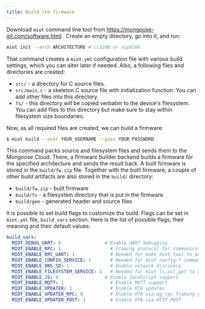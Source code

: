 ```yaml
---
title: Build the firmware
---
```


Download `miot` command line tool from https://mongoose-iot.com/software.html .
Create an empty directory, go into it, and run:

```bash
miot init --arch ARCHITECTURE # cc3200 or esp8266
```

That command creates a `miot.yml` configuration file with various
build settings, which you can alter later if needed. Also, a following
files and directories are created:

  - `src/`  - a directory for C source files.
  - `src/main.c` - a skeleton C source file with initialization function. You
    can add other files into this directory.
  - `fs/` - this directory will be copied verbatim to the device's
    filesystem. You can add files to this directory but make sure to stay
    within filesystem size boundaries.

Now, as all required files are created, we can build a firmware:

```sh
$ miot build --user YOUR_USERNAME --pass YOUR_PASSWORD
```

This command packs source and filesystem files and sends them to the
Mongoose Cloud. There, a firmware builder backend builds
a firmware for the specified architecture and sends the result back.
A built firmware is stored in
the `build/fw.zip` file. Together with the built firmware, a couple of
other build artifacts are also stored in the `build/` directory:

- `build/fw.zip` - built firmware
- `build/fs` - a filesystem directory that is put in the firmware
- `build/gen` - generated header and source files

It is possible to set build flags to customize the build. Flags can be set
in `miot.yml` file, `build_vars` section. Here is the list of possible
flags, their meaning and their default values:

```yml
build_vars:
  MIOT_DEBUG_UART: 0                # Enable UART debugging
  MIOT_ENABLE_RPC: 1                  # Framing protocol for communication.
  MIOT_ENABLE_RPC_UART: 1             # Needed for make miot tool to work.
  MIOT_ENABLE_CONFIG_SERVICE: 1       # Needed for miot config-* commands to work
  MIOT_ENABLE_DNS_SD: 1               # Enable network discovery
  MIOT_ENABLE_FILESYSTEM_SERVICE: 1   # Needed for miot ls,put,get to work
  MIOT_ENABLE_JS: 0                 # Enable JavaScript support
  MIOT_ENABLE_MQTT: 1                 # Enable MQTT support
  MIOT_ENABLE_UPDATER: 1              # Enable OTA updates
  MIOT_ENABLE_UPDATER_RPC: 0          # Enable OTA via mg_rpc framing protocol
  MIOT_ENABLE_UPDATER_POST: 1         # Enable OTA via HTTP POST
```
